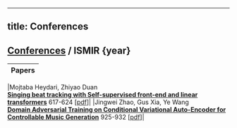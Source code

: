 
---
title: Conferences
---

## [Conferences](/conferences) / ISMIR {year}

| Papers |
| --- |

|Mojtaba Heydari, Zhiyao Duan<br>**[Singing beat tracking with Self-supervised front-end and linear transformers](https://doi.org/10.5072/zenodo.1127405)** 617-624 [[pdf](https://sandbox.zenodo.org/api/files/ffa8983a-ee57-4e28-b755-4ba668efc450/000074.pdf)]|
|Jingwei Zhao, Gus Xia, Ye Wang<br>**[Domain Adversarial Training on Conditional Variational Auto-Encoder for Controllable Music Generation](https://doi.org/10.5072/zenodo.1127407)** 925-932 [[pdf](https://sandbox.zenodo.org/api/files/6dd5a70e-1201-4280-a6c2-9a08baa6cb3b/000111.pdf)]|